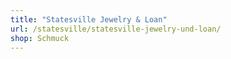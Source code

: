 ```yaml
---
title: "Statesville Jewelry & Loan"
url: /statesville/statesville-jewelry-und-loan/
shop: Schmuck
---
```

